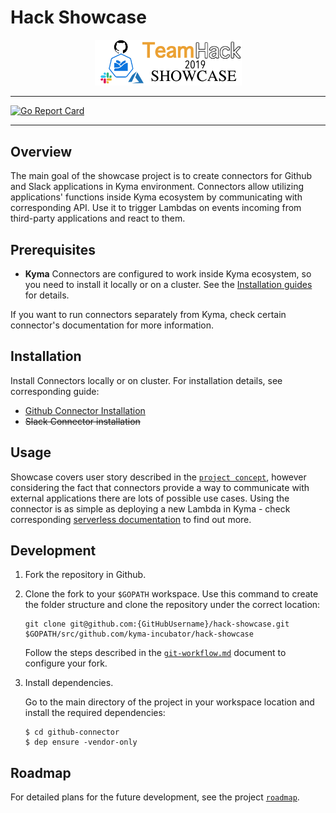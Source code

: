 # Hack Showcase
<p align="center">
 <img src="logo.png" width="235">
</p>

---

[![Go Report Card](https://goreportcard.com/badge/github.com/kyma-incubator/hack-showcase)](https://goreportcard.com/report/github.com/kyma-incubator/hack-showcase)

---

## Overview

The main goal of the showcase project is to create connectors for Github and Slack applications in Kyma environment. Connectors allow utilizing applications' functions inside Kyma ecosystem by communicating with corresponding API. Use it to trigger Lambdas on events incoming from third-party applications and react to them.

## Prerequisites

* **Kyma**
Connectors are configured to work inside Kyma ecosystem, so you need to install it locally or on a cluster. See the [Installation guides](https://kyma-project.io/docs/root/kyma#installation-installation) for details.

If you want to run connectors separately from Kyma, check certain connector's documentation for more information.

## Installation

Install Connectors locally or on cluster. For installation details, see corresponding guide:
* [Github Connector Installation](https://github.com/kyma-incubator/hack-showcase/blob/master/chart/githubconnector/README.md)
* ~~Slack Connector installation~~

## Usage

Showcase covers user story described in the [`project concept`](https://github.com/kyma-incubator/hack-showcase/blob/master/docs/concept.md#reacting-to-prissue-comments), however considering the fact that connectors provide a way to communicate with external applications there are lots of possible use cases. Using the connector is as simple as deploying a new Lambda in Kyma - check corresponding [serverless documentation](https://kyma-project.io/docs/components/serverless) to find out more.


## Development
1. Fork the repository in Github.
2. Clone the fork to your `$GOPATH` workspace. Use this command to create the folder structure and clone the repository under the correct location:

    ```
    git clone git@github.com:{GitHubUsername}/hack-showcase.git $GOPATH/src/github.com/kyma-incubator/hack-showcase
    ```

    Follow the steps described in the [`git-workflow.md`](https://github.com/kyma-project/community/blob/master/git-workflow.md#steps) document to configure your fork.

3. Install dependencies.

    Go to the main directory of the project in your workspace location and install the required dependencies:

    ```
    $ cd github-connector
    $ dep ensure -vendor-only
    ```

## Roadmap
For detailed plans for the future development, see the project [`roadmap`](https://github.com/kyma-incubator/hack-showcase/blob/master/docs/roadmap.md).
